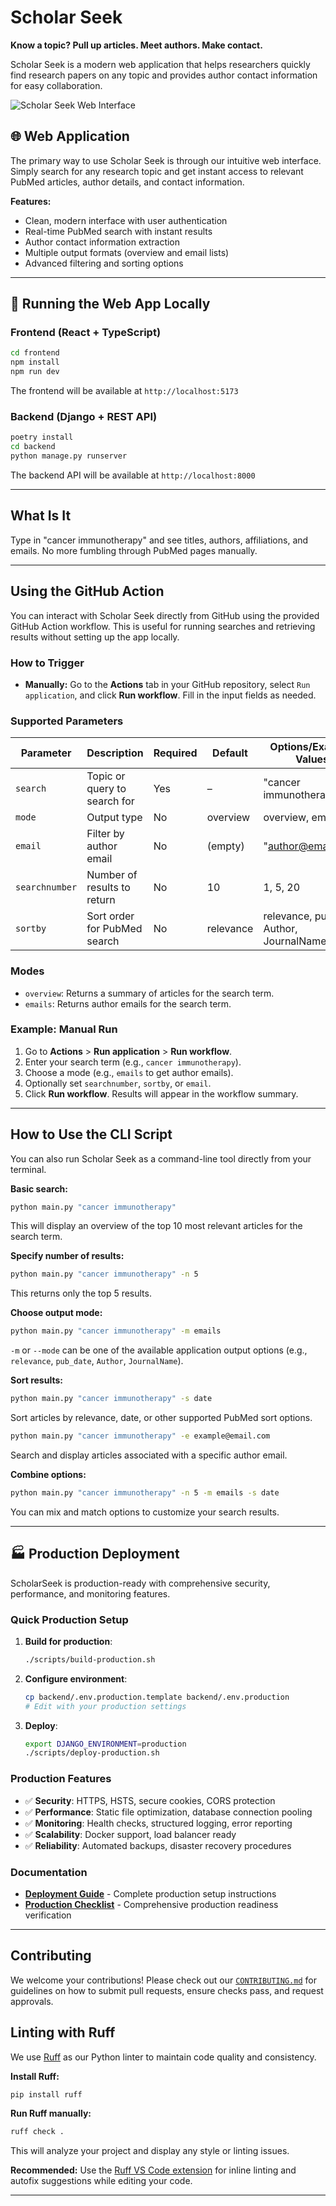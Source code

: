 # Scholar Seek

**Know a topic? Pull up articles. Meet authors. Make contact.**

Scholar Seek is a modern web application that helps researchers quickly find research papers on any topic and provides author contact information for easy collaboration.

![Scholar Seek Web Interface](https://github.com/user-attachments/assets/29e0dca0-2be9-40b6-ac7c-122956a26936)

## 🌐 Web Application

The primary way to use Scholar Seek is through our intuitive web interface. Simply search for any research topic and get instant access to relevant PubMed articles, author details, and contact information.

**Features:**
- Clean, modern interface with user authentication  
- Real-time PubMed search with instant results
- Author contact information extraction
- Multiple output formats (overview and email lists)
- Advanced filtering and sorting options

---

## 🚀 Running the Web App Locally

### Frontend (React + TypeScript)
```bash
cd frontend
npm install
npm run dev
```
The frontend will be available at `http://localhost:5173`

### Backend (Django + REST API)
```bash
poetry install
cd backend
python manage.py runserver
```
The backend API will be available at `http://localhost:8000`

---

##  What Is It

Type in "cancer immunotherapy" and see titles, authors, affiliations, and emails. No more fumbling through PubMed pages manually.

---

## Using the GitHub Action

You can interact with Scholar Seek directly from GitHub using the provided GitHub Action workflow. This is useful for running searches and retrieving results without setting up the app locally.

### How to Trigger

- **Manually:** Go to the **Actions** tab in your GitHub repository, select `Run application`, and click **Run workflow**. Fill in the input fields as needed.

### Supported Parameters

| Parameter      | Description                                 | Required | Default     | Options/Example Values           |
| -------------- | ------------------------------------------- | -------- | ----------- | ------------------------------- |
| `search`       | Topic or query to search for                | Yes      | –           | "cancer immunotherapy"          |
| `mode`         | Output type                                 | No       | overview    | overview, emails                |
| `email`        | Filter by author email                      | No       | (empty)     | "author@email.com"              |
| `searchnumber` | Number of results to return                 | No       | 10          | 1, 5, 20                        |
| `sortby`       | Sort order for PubMed search                | No       | relevance   | relevance, pub_date, Author, JournalName |

### Modes

- `overview`: Returns a summary of articles for the search term.
- `emails`: Returns author emails for the search term.

### Example: Manual Run

1. Go to **Actions** > **Run application** > **Run workflow**.
2. Enter your search term (e.g., `cancer immunotherapy`).
3. Choose a mode (e.g., `emails` to get author emails).
4. Optionally set `searchnumber`, `sortby`, or `email`.
5. Click **Run workflow**. Results will appear in the workflow summary.

---

## How to Use the CLI Script

You can also run Scholar Seek as a command-line tool directly from your terminal.

**Basic search:**

```bash
python main.py "cancer immunotherapy"
```

This will display an overview of the top 10 most relevant articles for the search term.

**Specify number of results:**

```bash
python main.py "cancer immunotherapy" -n 5
```

This returns only the top 5 results.

**Choose output mode:**

```bash
python main.py "cancer immunotherapy" -m emails
```

`-m` or `--mode` can be one of the available application output options (e.g., `relevance`, `pub_date`, `Author`, `JournalName`).

**Sort results:**

```bash
python main.py "cancer immunotherapy" -s date
```

Sort articles by relevance, date, or other supported PubMed sort options.


```bash
python main.py "cancer immunotherapy" -e example@email.com
```

Search and display articles associated with a specific author email.

**Combine options:**

```bash
python main.py "cancer immunotherapy" -n 5 -m emails -s date
```

You can mix and match options to customize your search results.

---

## 🏭 Production Deployment

ScholarSeek is production-ready with comprehensive security, performance, and monitoring features.

### Quick Production Setup

1. **Build for production**:
   ```bash
   ./scripts/build-production.sh
   ```

2. **Configure environment**:
   ```bash
   cp backend/.env.production.template backend/.env.production
   # Edit with your production settings
   ```

3. **Deploy**:
   ```bash
   export DJANGO_ENVIRONMENT=production
   ./scripts/deploy-production.sh
   ```

### Production Features

- ✅ **Security**: HTTPS, HSTS, secure cookies, CORS protection
- ✅ **Performance**: Static file optimization, database connection pooling
- ✅ **Monitoring**: Health checks, structured logging, error reporting
- ✅ **Scalability**: Docker support, load balancer ready
- ✅ **Reliability**: Automated backups, disaster recovery procedures

### Documentation

- **[Deployment Guide](DEPLOYMENT.md)** - Complete production setup instructions
- **[Production Checklist](PRODUCTION_CHECKLIST.md)** - Comprehensive production readiness verification

---

##  Contributing

We welcome your contributions! Please check out our [`CONTRIBUTING.md`](CONTRIBUTING.md) for guidelines on how to submit pull requests, ensure checks pass, and request approvals.

## Linting with Ruff

We use [Ruff](https://github.com/charliermarsh/ruff) as our Python linter to maintain code quality and consistency.

**Install Ruff:**

```bash
pip install ruff
```

**Run Ruff manually:**

```bash
ruff check .
```

This will analyze your project and display any style or linting issues.

**Recommended:** Use the [Ruff VS Code extension](https://marketplace.visualstudio.com/items?itemName=charliermarsh.ruff) for inline linting and autofix suggestions while editing your code.

---

